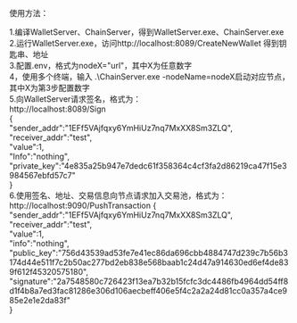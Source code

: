 使用方法： 

1.编译WalletServer、ChainServer，得到WalletServer.exe、ChainServer.exe  
2.运行WalletServer.exe，访问http://localhost:8089/CreateNewWallet 得到钥匙串、地址  
3.配置.env，格式为nodeX="url"，其中X为任意数字  
4，使用多个终端，输入 .\ChainServer.exe -nodeName=nodeX启动对应节点，其中X为第3步配置数字  
5.向WalletServer请求签名，格式为：  
http://localhost:8089/Sign  
{  
"sender_addr":"1EFf5VAjfqxy6YmHiUz7nq7MxXX8Sm3ZLQ",  
"receiver_addr":"test",  
"value":1,  
"Info":"nothing",  
"private_key":"4e835a25b947e7dedc61f358364c4cf3fa2d86219ca47f15e3984567ebfd57c7"  
}  
6.使用签名、地址、交易信息向节点请求加入交易池，格式为： http://localhost:9090/PushTransaction {  
"sender_addr":"1EFf5VAjfqxy6YmHiUz7nq7MxXX8Sm3ZLQ",  
"receiver_addr":"test",  
"value":1,  
"info":"nothing",  
"public_key":"756d43539ad53fe7e41ec86da696cbb4884747d239c7b56b3174d44e511f7c2b50ac277bd2eb838e568baab1c24d47a914630ed6ef4de839f612f45320575180",  
"signature":"2a7548580c726423f13ea7b32b15fcfc3dc4486fb4964dd54ff8d1f4b8a7ed3fac81286e306d106aecbeff406e5f4c2a2a24d81cc0a357a4ce985e2e1e2da83f"  
}